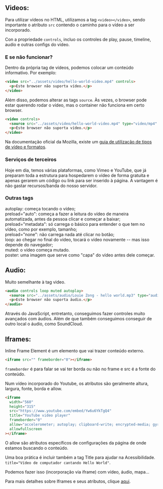 ## Videos:

Para utilizar vídeos no HTML, utilizamos a tag `<video></video>`, sendo importante o atributo `src` contendo o caminho para o vídeo a ser incorporado.

Con a propriedade `controls`, incluo os controles de play, pause, timeline, audio e outras configs do video.

### E se não funcionar?

Dentro da própria tag de vídeos, podemos colocar um conteúdo informativo. Por exemplo:

```html
<video src="../assets/video/hello-world-video.mp4" controls>
  <p>Este browser não suporta vídeo.</p>
</video>
```

Além disso, podemos alterar as tags `source`. Às vezes, o browser pode estar querendo rodar o vídeo, mas o container não funciona em certo browser.

```html
<video controls>
  <source src="../assets/video/hello-world-video.mp4" type="video/mp4" />
  <p>Este browser não suporta vídeo.</p>
</video>
```

Na documentação oficial da Mozilla, existe um <a href="https://developer.mozilla.org/en-US/docs/Web/Media/Formats">guia de utilização de tipos de vídeo e formatos</a>.

### Serviços de terceiros

Hoje em dia, temos várias plataformas, como Vimeo e YouTube, que já preparam toda a estrutura para hospedarem o vídeo de forma gratuita e apenas gerarem um código ou link para ser inserido à página. A vantagem é não gastar recursos/banda do nosso servidor.

### Outras tags

autoplay: começa tocando o vídeo;<br>
preload="auto": começa a fazer a leitura do vídeo de maneira automatizada, antes da pessoa clicar e começar a baixar; <br>
preload="metadata": só carrega o básico para entender o que tem no vídeo, como por exemplo, tamanho; <br>
preload="none": não carrega nada até clicar no botão; <br>
loop: ao chegar no final do vídeo, tocará o vídeo novamente -- mas isso depende do navegador; <br>
muted: o vídeo começa mutado. <br>
poster: uma imagem que serve como "capa" do vídeo antes dele começar.

## Audio:

Muito semelhante à tag video.

```html
<audio controls loop muted autoplay>
  <source src="../assets/audio/Louie Zong - hello world.mp3" type="audio/mp3" />
  <p>Este browser não suporta áudio.</p>
</audio>
```

Através do JavaScript, entretanto, conseguimos fazer controles muito avançados com áudios. Além de que também conseguimos conseguir de outro local o áudio, como SoundCloud.

## Iframes:

Inline Frame Element é um elemento que vai trazer conteúdo externo.

```html
<iframe src="" frameborder="0"></iframe>
```

`frameborder` é para falar se vai ter borda ou não no frame e src é a fonte do conteúdo.

Num vídeo incorporado do Youtube, os atributos são geralmente altura, largura, fonte, borda e allow.

```html
<iframe
  width="560"
  height="315"
  src="https://www.youtube.com/embed/Yw6u6YkTgQ4"
  title="YouTube video player"
  frameborder="0"
  allow="accelerometer; autoplay; clipboard-write; encrypted-media; gyroscope; picture-in-picture"
  allowfullscreen
></iframe>
```

O allow são atributos específicos de configurações da página de onde estamos buscando o conteúdo.

Uma boa prática é incluir também a tag Title para ajudar na Acessibilidade. `title="Vídeo de computador cantando Hello World"`.

Podemos fazer isso (incorporação via iframe) com vídeo, áudio, mapa...

Para mais detalhes sobre Iframes e seus atributos, clique <a href="https://developer.mozilla.org/pt-BR/docs/Web/HTML/Element/iframe">aqui</a>.
